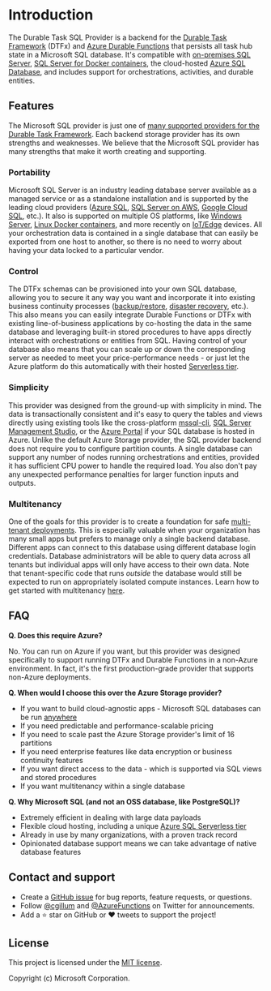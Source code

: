 ﻿# Introduction

The Durable Task SQL Provider is a backend for the [Durable Task Framework](https://github.com/Azure/durabletask) (DTFx) and [Azure Durable Functions](https://docs.microsoft.com/azure/azure-functions/durable/durable-functions-overview) that persists all task hub state in a Microsoft SQL database. It's compatible with [on-premises SQL Server](https://www.microsoft.com/sql-server/), [SQL Server for Docker containers](https://hub.docker.com/_/microsoft-mssql-server), the cloud-hosted [Azure SQL Database](https://azure.microsoft.com/services/azure-sql/), and includes support for orchestrations, activities, and durable entities.

## Features

The Microsoft SQL provider is just one of [many supported providers for the Durable Task Framework](https://github.com/Azure/durabletask#supported-persistance-stores). Each backend storage provider has its own strengths and weaknesses. We believe that the Microsoft SQL provider has many strengths that make it worth creating and supporting.

### Portability

Microsoft SQL Server is an industry leading database server available as a managed service or as a standalone installation and is supported by the leading cloud providers ([Azure SQL](https://azure.microsoft.com/services/azure-sql/), [SQL Server on AWS](https://aws.amazon.com/sql/), [Google Cloud SQL](https://cloud.google.com/sql/), etc.). It also is supported on multiple OS platforms, like [Windows Server](https://www.microsoft.com/sql-server/), [Linux Docker containers](https://hub.docker.com/_/microsoft-mssql-server), and more recently on [IoT/Edge](https://azure.microsoft.com/services/sql-edge/) devices. All your orchestration data is contained in a single database that can easily be exported from one host to another, so there is no need to worry about having your data locked to a particular vendor.

### Control

The DTFx schemas can be provisioned into your own SQL database, allowing you to secure it any way you want and incorporate it into existing business continuity processes ([backup/restore](https://docs.microsoft.com/azure/azure-sql/database/automated-backups-overview), [disaster recovery](https://docs.microsoft.com/azure/azure-sql/database/auto-failover-group-overview), etc.). This also means you can easily integrate Durable Functions or DTFx with existing line-of-business applications by co-hosting the data in the same database and leveraging built-in stored procedures to have apps directly interact with orchestrations or entities from SQL. Having control of your database also means that you can scale up or down the corresponding server as needed to meet your price-performance needs - or just let the Azure platform do this automatically with their hosted [Serverless tier](https://docs.microsoft.com/azure/azure-sql/database/serverless-tier-overview).

### Simplicity

This provider was designed from the ground-up with simplicity in mind. The data is transactionally consistent and it's easy to query the tables and views directly using existing tools like the cross-platform [mssql-cli](https://docs.microsoft.com/sql/tools/mssql-cli), [SQL Server Management Studio](https://docs.microsoft.com/sql/ssms), or the [Azure Portal](https://docs.microsoft.com/azure/azure-sql/database/connect-query-portal) if your SQL database is hosted in Azure. Unlike the default Azure Storage provider, the SQL provider backend does not require you to configure partition counts. A single database can support any number of nodes running orchestrations and entities, provided it has sufficient CPU power to handle the required load. You also don't pay any unexpected performance penalties for larger function inputs and outputs.

### Multitenancy

One of the goals for this provider is to create a foundation for safe [multi-tenant deployments](https://en.wikipedia.org/wiki/Multitenancy). This is especially valuable when your organization has many small apps but prefers to manage only a single backend database. Different apps can connect to this database using different database login credentials. Database administrators will be able to query data across all tenants but individual apps will only have access to their own data. Note that tenant-specific code that runs _outside_ the database would still be expected to run on appropriately isolated compute instances. Learn how to get started with multitenancy [here](multitenancy.md).

## FAQ

**Q. Does this require Azure?**

No. You can run on Azure if you want, but this provider was designed specifically to support running DTFx and Durable Functions in a non-Azure environment. In fact, it's the first production-grade provider that supports non-Azure deployments.

**Q. When would I choose this over the Azure Storage provider?**

* If you want to build cloud-agnostic apps - Microsoft SQL databases can be run [anywhere](#portability)
* If you need predictable and performance-scalable pricing
* If you need to scale past the Azure Storage provider's limit of 16 partitions
* If you need enterprise features like data encryption or business continuity features
* If you want direct access to the data - which is supported via SQL views and stored procedures
* If you want multitenancy within a single database

**Q. Why Microsoft SQL (and not an OSS database, like PostgreSQL)?**

* Extremely efficient in dealing with large data payloads
* Flexible cloud hosting, including a unique [Azure SQL Serverless tier](https://docs.microsoft.com/azure/azure-sql/)
* Already in use by many organizations, with a proven track record
* Opinionated database support means we can take advantage of native database features

## Contact and support

* Create a [GitHub issue](https://github.com/Azure/durabletask-mssql/issues) for bug reports, feature requests, or questions.
* Follow [@cgillum](https://twitter.com/cgillum) and [@AzureFunctions](https://twitter.com/AzureFunctions) on Twitter for announcements.
* Add a ⭐️ star on GitHub or ❤️ tweets to support the project!

## License

This project is licensed under the [MIT license](https://github.com/Azure/durabletask-mssql/blob/main/LICENSE).

Copyright (c) Microsoft Corporation.
